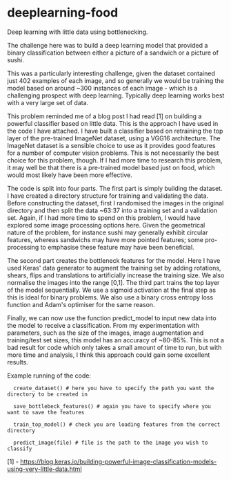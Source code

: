 # deeplearning-food

Deep learning with little data using bottlenecking.

The challenge here was to build a deep learning model that provided a binary classification between either a picture of a 
sandwich or a picture of sushi. 

This was a particularly interesting challenge, given the dataset contained just 402 examples of each image, and so generally 
we would be training the model based on around ~300 instances of each image - which is a challenging prospect with deep 
learning. Typically deep learning works best with a very large set of data. 

This problem reminded me of a blog post I had read [1] on building a powerful classifier based on little data. This is the 
approach I have used in the code I have attached. I have built a classifier based on retraining the top layer of the 
pre-trained ImageNet dataset, using a VGG16 architecture. The ImageNet dataset is a sensible choice to use as it provides 
good features for a number of computer vision problems. This is not necessarily the best choice for this problem, though. If I 
had more time to research this problem, it may well be that there is a pre-trained model based just on food, which would most 
likely have been more effective.

The code is split into four parts. The first part is simply building the dataset. I have created a directory structure for
training and validating the data. Before constructing the dataset, first I randomised the images in the original directory and
then split the data ~63:37 into a training set and a validation set. Again, if I had more time to spend on this problem, I 
would have explored some image processing options here. Given the geometrical nature of the problem, for instance sushi may 
generally exhibit circular features, whereas sandwichs may have more pointed features; some pro-processing to emphasise these 
feature may have been beneficial. 

The second part creates the bottleneck features for the model. Here I have used Keras' data generator to augment the training 
set by adding rotations, shears, flips and translations to artificially increase the training size. We also normalise the 
images into the range [0,1]. The third part trains the top layer of the model sequentially. We use a sigmoid activation 
at the final step as this is ideal for binary problems. We also use a binary cross entropy loss function and Adam's optimiser 
for the same reason. 

Finally, we can now use the function predict_model to input new data into the model to receive a classification. From my 
experimentation with parameters, such as the size of the images, image augmentation and training/test set sizes, this model 
has an accuracy of ~80-85%. This is not a bad result for code which only takes a small amount of time to run, but with more 
time and analysis, I think this approach could gain some excellent results.

Example running of the code:

      create_dataset() # here you have to specify the path you want the directory to be created in
  
      save_bottlebeck_features() # again you have to specify where you want to save the features
  
      train_top_model() # check you are loading features from the correct directory
      
      predict_image(file) # file is the path to the image you wish to classify

[1] - https://blog.keras.io/building-powerful-image-classification-models-using-very-little-data.html
